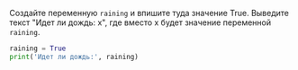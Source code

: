 Создайте переменную `raining` и впишите туда значение True. Выведите текст "Идет ли дождь: x", где вместо x будет значение переменной `raining`.

```python
raining = True
print('Идет ли дождь:', raining)
```
